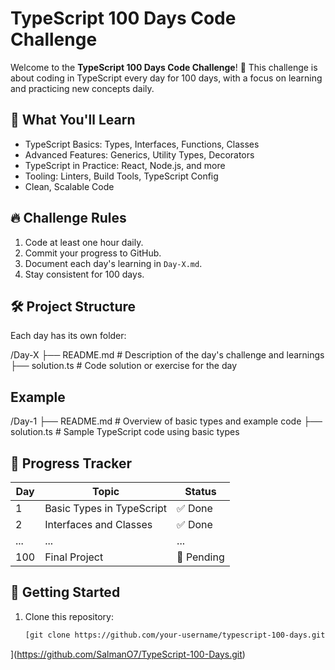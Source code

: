 # TypeScript 100 Days Code Challenge

Welcome to the **TypeScript 100 Days Code Challenge**! 🎯 This challenge is about coding in TypeScript every day for 100 days, with a focus on learning and practicing new concepts daily.

## 🧠 What You'll Learn
- TypeScript Basics: Types, Interfaces, Functions, Classes
- Advanced Features: Generics, Utility Types, Decorators
- TypeScript in Practice: React, Node.js, and more
- Tooling: Linters, Build Tools, TypeScript Config
- Clean, Scalable Code

## 🔥 Challenge Rules
1. Code at least one hour daily.
2. Commit your progress to GitHub.
3. Document each day's learning in `Day-X.md`.
4. Stay consistent for 100 days.

## 🛠️ Project Structure
Each day has its own folder:

/Day-X
  ├── README.md  # Description of the day's challenge and learnings
  ├── solution.ts  # Code solution or exercise for the day
  
## Example

/Day-1
  ├── README.md  # Overview of basic types and example code
  ├── solution.ts  # Sample TypeScript code using basic types


## 📅 Progress Tracker

| Day | Topic                     | Status   |
| --- | ------------------------- | -------- |
| 1   | Basic Types in TypeScript  | ✅ Done  |
| 2   | Interfaces and Classes     | ✅ Done  |
| ... | ...                       | ...      |
| 100 | Final Project              | 🚀 Pending |

## 🚀 Getting Started

1. Clone this repository:
   ```bash
   [git clone https://github.com/your-username/typescript-100-days.git
](https://github.com/SalmanO7/TypeScript-100-Days.git)
